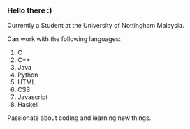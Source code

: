 ### Hello there :)

Currently a Student at the University of Nottingham Malaysia.

Can work with the following languages:
1) C
2) C++
3) Java
4) Python
5) HTML
6) CSS
7) Javascript
8) Haskell

Passionate about coding and learning new things.
